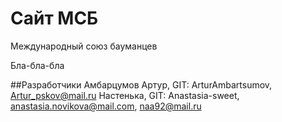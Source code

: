 Сайт МСБ
============
Международный союз бауманцев

Бла-бла-бла

##Разработчики
Амбарцумов Артур, GIT: ArturAmbartsumov, Artur_pskov@mail.ru
Настенька, GIT: Anastasia-sweet, anastasia.novikova@mail.com, naa92@mail.ru
